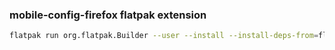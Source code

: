 ### mobile-config-firefox flatpak extension

```sh
flatpak run org.flatpak.Builder --user --install --install-deps-from=flathub --force-clean --repo=repo build org.mozilla.firefox.systemconfig.yml
```
